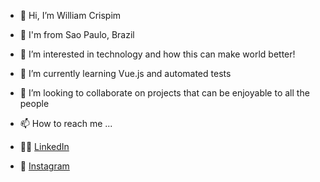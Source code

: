 - 👋 Hi, I’m William Crispim
- 📍  I'm from Sao Paulo, Brazil
- 👀 I’m interested in technology and how this can make world better!
- 🌱 I’m currently learning Vue.js and automated tests
- 💞️ I’m looking to collaborate on projects that can be enjoyable to all the people

- 📫 How to reach me ...
- 🤝🏼 [LinkedIn](linkedin.com/in/crispimwilliam)
- 📸 [Instagram](instagram.com/willcrispim)

<!---
I'm changing my repositorie to include completed projects and adding the course projects that I'm learning.
Removing the old projects with a less complexibility to add a new and more structured projects.
--->
